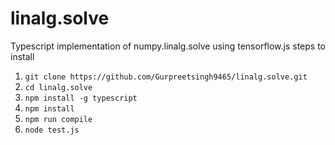 # linalg.solve
Typescript implementation of numpy.linalg.solve using tensorflow.js
steps to install
1. `git clone https://github.com/Gurpreetsingh9465/linalg.solve.git`
2. `cd linalg.solve`
3. `npm install -g typescript`
4. `npm install`
5. `npm run compile`
6. `node test.js`
